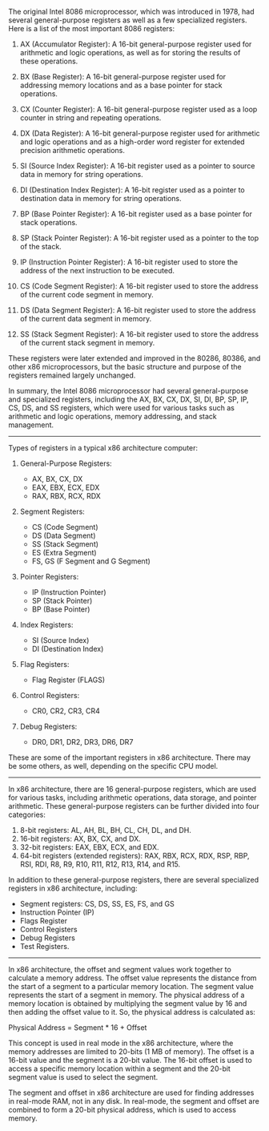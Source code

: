
The original Intel 8086 microprocessor, which was introduced in 1978, had several general-purpose registers as well as a few specialized registers. Here is a list of the most important 8086 registers:

1.  AX (Accumulator Register): A 16-bit general-purpose register used for arithmetic and logic operations, as well as for storing the results of these operations.
    
2.  BX (Base Register): A 16-bit general-purpose register used for addressing memory locations and as a base pointer for stack operations.
    
3.  CX (Counter Register): A 16-bit general-purpose register used as a loop counter in string and repeating operations.
    
4.  DX (Data Register): A 16-bit general-purpose register used for arithmetic and logic operations and as a high-order word register for extended precision arithmetic operations.
    
5.  SI (Source Index Register): A 16-bit register used as a pointer to source data in memory for string operations.
    
6.  DI (Destination Index Register): A 16-bit register used as a pointer to destination data in memory for string operations.
    
7.  BP (Base Pointer Register): A 16-bit register used as a base pointer for stack operations.
    
8.  SP (Stack Pointer Register): A 16-bit register used as a pointer to the top of the stack.
    
9.  IP (Instruction Pointer Register): A 16-bit register used to store the address of the next instruction to be executed.
    
10.  CS (Code Segment Register): A 16-bit register used to store the address of the current code segment in memory.
    
11.  DS (Data Segment Register): A 16-bit register used to store the address of the current data segment in memory.
    
12.  SS (Stack Segment Register): A 16-bit register used to store the address of the current stack segment in memory.

These registers were later extended and improved in the 80286, 80386, and other x86 microprocessors, but the basic structure and purpose of the registers remained largely unchanged.

In summary, the Intel 8086 microprocessor had several general-purpose and specialized registers, including the AX, BX, CX, DX, SI, DI, BP, SP, IP, CS, DS, and SS registers, which were used for various tasks such as arithmetic and logic operations, memory addressing, and stack management.

----
Types of registers in a typical x86 architecture computer:

1.  General-Purpose Registers:
    
    -   AX, BX, CX, DX
    -   EAX, EBX, ECX, EDX
    -   RAX, RBX, RCX, RDX
2.  Segment Registers:
    
    -   CS (Code Segment)
    -   DS (Data Segment)
    -   SS (Stack Segment)
    -   ES (Extra Segment)
    -   FS, GS (F Segment and G Segment)
3.  Pointer Registers:
    
    -   IP (Instruction Pointer)
    -   SP (Stack Pointer)
    -   BP (Base Pointer)
4.  Index Registers:
    
    -   SI (Source Index)
    -   DI (Destination Index)
5.  Flag Registers:
    
    -   Flag Register (FLAGS)
6.  Control Registers:
    
    -   CR0, CR2, CR3, CR4
7.  Debug Registers:
    
    -   DR0, DR1, DR2, DR3, DR6, DR7

These are some of the important registers in x86 architecture. There may be some others, as well, depending on the specific CPU model.


---

In x86 architecture, there are 16 general-purpose registers, which are used for various tasks, including arithmetic operations, data storage, and pointer arithmetic. These general-purpose registers can be further divided into four categories:

1.  8-bit registers: AL, AH, BL, BH, CL, CH, DL, and DH.
2.  16-bit registers: AX, BX, CX, and DX.
3.  32-bit registers: EAX, EBX, ECX, and EDX.
4.  64-bit registers (extended registers): RAX, RBX, RCX, RDX, RSP, RBP, RSI, RDI, R8, R9, R10, R11, R12, R13, R14, and R15.

In addition to these general-purpose registers, there are several specialized registers in x86 architecture, including:

-   Segment registers: CS, DS, SS, ES, FS, and GS
-   Instruction Pointer (IP)
-   Flags Register
-   Control Registers
-   Debug Registers
-   Test Registers.

---
In x86 architecture, the offset and segment values work together to calculate a memory address. The offset value represents the distance from the start of a segment to a particular memory location. The segment value represents the start of a segment in memory. The physical address of a memory location is obtained by multiplying the segment value by 16 and then adding the offset value to it. So, the physical address is calculated as:

Physical Address = Segment * 16 + Offset

This concept is used in real mode in the x86 architecture, where the memory addresses are limited to 20-bits (1 MB of memory). The offset is a 16-bit value and the segment is a 20-bit value. The 16-bit offset is used to access a specific memory location within a segment and the 20-bit segment value is used to select the segment.

The segment and offset in x86 architecture are used for finding addresses in real-mode RAM, not in any disk. In real-mode, the segment and offset are combined to form a 20-bit physical address, which is used to access memory.


